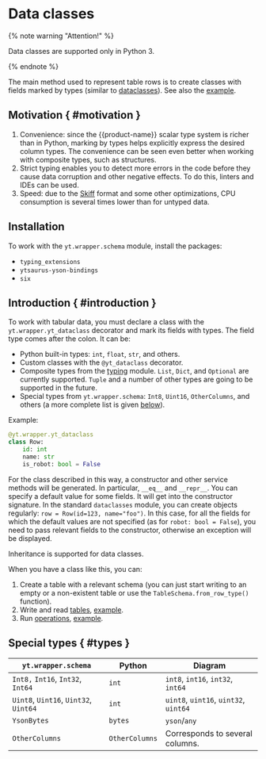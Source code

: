 # Data classes

{% note warning "Attention!" %}

Data classes are supported only in Python 3.

{% endnote %}

The main method used to represent table rows is to create classes with fields marked by types (similar to [dataclasses](https://docs.python.org/3/library/dataclasses.html)). See also the [example](https://github.com/ytsaurus/ytsaurus/tree/main/yt/python/examples/dataclass_types).

## Motivation { #motivation }

1. Convenience: since the {{product-name}} scalar type system is richer than in Python, marking by types helps explicitly express the desired column types. The convenience can be seen even better when working with composite types, such as structures.
2. Strict typing enables you to detect more errors in the code before they cause data corruption and other negative effects. To do this, linters and IDEs can be used.
3. Speed: due to the [Skiff](../../../user-guide/storage/skiff.md) format and some other optimizations, CPU consumption is several times lower than for untyped data.

## Installation

To work with the `yt.wrapper.schema` module, install the packages:

* `typing_extensions`
* `ytsaurus-yson-bindings`
* `six`

## Introduction { #introduction }

To work with tabular data, you must declare a class with the `yt.wrapper.yt_dataclass` decorator and mark its fields with types. The field type comes after the colon. It can be:
- Python built-in types: `int`, `float`, `str`, and others.
- Custom classes with the `@yt_dataclass` decorator.
- Composite types from the [typing](https://docs.python.org/3/library/typing.html) module. `List`, `Dict`, and `Optional` are currently supported. `Tuple` and a number of other types are going to be supported in the future.
- Special types from `yt.wrapper.schema`: `Int8`, `Uint16`, `OtherColumns`, and others (a more complete list is given [below](#types)).

Example:

```python
@yt.wrapper.yt_dataclass
class Row:
    id: int
    name: str
    is_robot: bool = False
```

For the class described in this way, a constructor and other service methods will be generated. In particular, `__eq__` and `__repr__`. You can specify a default value for some fields. It will get into the constructor signature. In the standard `dataclasses` module, you can create objects regularly: `row = Row(id=123, name="foo")`. In this case, for all the fields for which the default values are not specified (as for `robot: bool = False`), you need to pass relevant fields to the constructor, otherwise an exception will be displayed.

Inheritance is supported for data classes.

When you have a class like this, you can:

1. Create a table with a relevant schema (you can just start writing to an empty or a non-existent table or use the `TableSchema.from_row_type()` function).
2. Write and read [tables](../../../api/python/userdoc.md#table_commands), [example](../../../api/python/examples.md#read_write).
3. Run [operations](../../../api/python/userdoc.md#python_operations), [example](./../../api/python/examples.md#simple_map).


## Special types { #types }

| `yt.wrapper.schema` | Python | Diagram |
|-------------------------------|----------------|-------------|
| `Int8,` `Int16`, `Int32`, `Int64` | `int` | `int8`, `int16`, `int32`, `int64` |
| `Uint8`, `Uint16`, `Uint32`, `Uint64` | `int` | `uint8`, `uint16`, `uint32`, `uint64` |
| `YsonBytes` | `bytes` | `yson`/`any` |
| `OtherColumns` | `OtherColumns` | Corresponds to several columns. |
